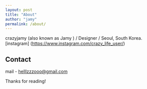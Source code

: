```yaml
---
layout: post
title: "About"
author: "jamy"
permalink: /about/
---
```


crazyjamy (also known as Jamy ) / Designer / Seoul, South Korea.
[instagram] (https://www.instagram.com/crazy_life_user/)

## Contact
mail - helllzzzooo@gmail.com

Thanks for reading!
